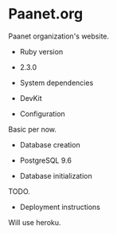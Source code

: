 # Paanet.org

Paanet organization's website.

* Ruby version

 - 2.3.0

* System dependencies

 - DevKit

* Configuration

Basic per now.

* Database creation

 - PostgreSQL 9.6

* Database initialization

TODO.

* Deployment instructions

Will use heroku.
